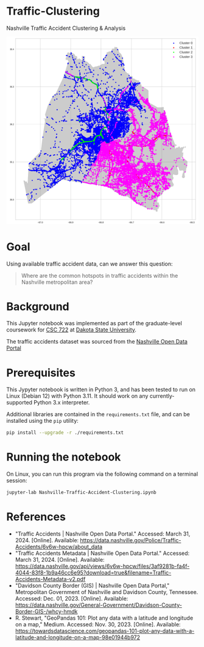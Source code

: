 # Traffic-Clustering
Nashville Traffic Accident Clustering &amp; Analysis

![an image showing clustered Nashville traffic accidents](Cluster-Map.png "Nashville Traffic Accident Clusters")

# Goal
Using available traffic accident data, can we answer this question:
>Where are the common hotspots in traffic accidents within the Nashville metropolitan area?

# Background
This Jupyter notebook was implemented as part of the graduate-level coursework for [CSC 722](https://catalog.dsu.edu/preview_course_nopop.php?catoid=41&coid=25783) at [Dakota State University](https://dsu.edu/).

The traffic accidents dataset was sourced from the [Nashville Open Data Portal](https://data.nashville.gov/Police/Traffic-Accidents/6v6w-hpcw/about_data)

# Prerequisites
This Jypyter notebook is written in Python 3, and has been tested to run on Linux (Debian 12) with Python 3.11.  It should work on any currently-supported Python 3.x interpreter.  

Additional libraries are contained in the `requirements.txt` file, and can be installed using the `pip` utility:

``` bash
pip install --upgrade -r ./requirements.txt
```

# Running the notebook
On Linux, you can run this program via the following command on a terminal session:

``` bash
jupyter-lab Nashville-Traffic-Accident-Clustering.ipynb
```

# References
* "Traffic Accidents | Nashville Open Data Portal." Accessed: March 31, 2024. [Online]. Available: https://data.nashville.gov/Police/Traffic-Accidents/6v6w-hpcw/about_data
* "Traffic Accidents Metadata | Nashville Open Data Portal." Accessed: March 31, 2024. [Online]. Available: https://data.nashville.gov/api/views/6v6w-hpcw/files/3af9281b-fa4f-4044-83f8-1b9a46cc6e95?download=true&filename=Traffic-Accidents-Metadata-v2.pdf
* "Davidson County Border (GIS) | Nashville Open Data Portal," Metropolitan Government of Nashville and Davidson County, Tennessee. Accessed: Dec. 01, 2023. [Online]. Available: https://data.nashville.gov/General-Government/Davidson-County-Border-GIS-/whcy-hmdk
* R. Stewart, "GeoPandas 101: Plot any data with a latitude and longitude on a map," Medium. Accessed: Nov. 30, 2023. [Online]. Available: https://towardsdatascience.com/geopandas-101-plot-any-data-with-a-latitude-and-longitude-on-a-map-98e01944b972